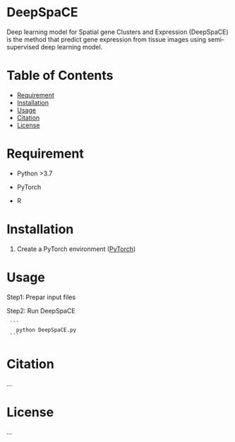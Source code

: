# DeepSpaCE

Deep learning model for Spatial gene Clusters and Expression (DeepSpaCE) is the method that predict gene expression from tissue images using semi-supervised deep learning model.


# Table of Contents
- [Requirement](#requirement)
- [Installation](#installation)
- [Usage](#usage)
- [Citation](#citation)
- [License](#license)

# Requirement
* Python >3.7

* PyTorch
* R

# Installation
1. Create a PyTorch environment ([PyTorch](https://pytorch.org/)) 


# Usage
Step1: Prepar input files

Step2: Run DeepSpaCE
     
     ```
       python DeepSpaCE.py
     ```




# Citation
...

# License
...
